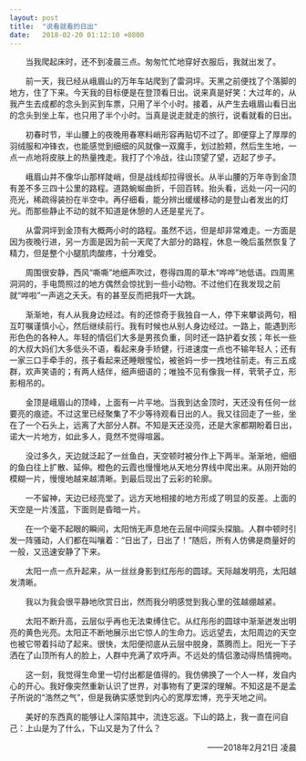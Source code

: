 ```yaml
---
layout: post
title:  "说看就看的日出"
date:   2018-02-20 01:12:10 +0800
---
```


　　当我爬起床时，还不到凌晨三点。匆匆忙忙地穿好衣服后，我就出发了。

　　前一天，我已经从峨眉山的万年车站爬到了雷洞坪。天黑之前便找了个落脚的地方，住了下来。今天我的目标便是在登顶看日出。说来真是好笑：大过年的，从我产生去成都的念头到买到车票，只用了半个小时。接着，从产生去峨眉山看日出的念头到坐上车，也只用了半个小时。当真是说走就走的旅行，说看就看的日出。

　　初春时节，半山腰上的夜晚用春寒料峭形容再贴切不过了。即便穿上了厚厚的羽绒服和冲锋衣，也能感觉到细细的风就像一双魔手，划过脸颊，然后生生地，一点一点地将皮肤上的热量拽走。我打了个冷战，往山顶望了望，迈起了步子。

　　峨眉山并不像华山那样陡峭，但是战线却拉得很长。从半山腰的万年寺到金顶有差不多三四十公里的路程。道路蜿蜒曲折，千回百转。抬头看，远处一闪一闪的亮光，稀疏得装扮在半空中。再仔细看，能分辨出缓缓移动的是登山者发出的灯光。而那些静止不动的就不知道是休憩的人还是星光了。

　　从雷洞坪到金顶有大概两小时的路程。虽然不远，但是却非常难走。一方面是因为夜晚行进，另一方面是因为前一天爬了大部分的路程，休息一晚后虽然恢复了精力，但是整个小腿肌肉酸疼，十分难受。

　　周围很安静，西风“嘶嘶”地细声吹过，卷得四周的草木“哗哗”地低语。四周黑洞洞的，手电筒照过的地方偶然会惊扰到一些小动物。不过他们在我发现之前就“哗啦”一声逃之夭夭。有的甚至反而把我吓一大跳。

　　渐渐地，有人从我身边经过。有的还惊奇于我独自一人，停下来攀谈两句，相互叮嘱谨慎小心，然后继续前行。我有时候也从别人身边经过。一路上，能遇到形形色色的各种人。年轻的情侣们大多是男孩负重，同时还一路护着女孩；年长一些的大叔大妈们大多低头不语，看起来身手矫健，行进速度一点也不输年轻人；还有一家三口手牵手的，孩子看起来还睡眼惺忪，被爸妈一步一拽地往前走。有三五成群，欢声笑语的；有两人结伴，细声细语的；唯独不见有像我一样，茕茕孑立，形影相吊的。

　　金顶是峨眉山的顶峰，上面有一片平地。当我到达金顶时，天还没有任何一丝要亮的痕迹。不过这里已经聚集了不少等待观看日出的人。我又往回走了一些，坐在了一个石头上，远离了大部分人群。不知是天还没亮，还是大家都期盼着日出，诺大一片地方，如此多人，竟然不觉得喧嚣。

　　没过多久，天边就泛起了一丝鱼白，天空顿时被分作上下两半。渐渐地，细细的鱼白往上扩散、延伸。橙色的云霞也慢慢地从天地分界线中爬出来。从刚开始的模糊一片，慢慢地越来越清晰。到最后现出了云彩的轮廓。

　　一不留神，天边已经亮堂了。远方天地相接的地方形成了明显的反差。上面的天空是一片浅蓝，下面则是昏暗一片。

　　在一个毫不起眼的瞬间，太阳悄无声息地在云层中间探头探脑。人群中顿时引发一阵骚动，人们都在叫嚷着：“日出了，日出了！”随后，所有人仿佛是商量好的一般，又迅速安静了下来。

　　太阳一点一点升起来，从一丝丝身影到红彤彤的圆球。天际越发明亮，太阳越发清晰。

　　我以为我会很平静地欣赏日出，然而我分明感觉到我心里的弦越绷越紧。

　　太阳不断升高，云层似乎再也无法束缚住它。从红彤彤的圆球中渐渐迸发出明亮的黄色光亮。太阳正不断地展示出它惊人的生命力。远远望去，太阳周边的天空也被它带着抖动了起来。很快，太阳便彻底从云层中脱身，蒸腾而上。阳光一下子洒在了山顶所有人的脸上，人群中充满了欢呼声。不远处的情侣激动得热情拥吻。

　　这一刻，我觉得生命里一切付出都是值得的。我仿佛换了一个人一样，发自内心的开心。我好像突然重新认识了世界，对事物有了更深的理解。不知这是不是孟子所说的“浩然之气”，但是我确实感觉到内心的宽厚宏博，充乎天地之间。

　　美好的东西真的能够让人深陷其中，流连忘返。下山的路上，我一直在问自己：上山是为了什么，下山又是为了什么？

<p align="right">——2018年2月21日 凌晨</p>